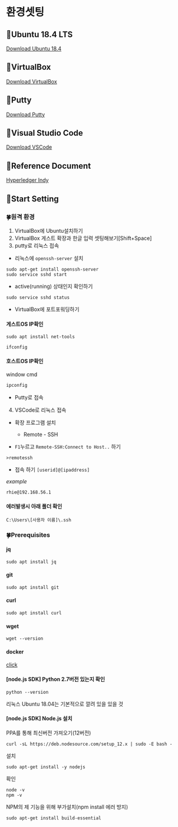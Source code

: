 # 환경셋팅

## 🌈Ubuntu 18.4 LTS

[Download Ubuntu 18.4](https://releases.ubuntu.com/bionic)

## 🌈VirtualBox

[Download VirtualBox](https://www.virtualbox.org/wiki/Downloads)

## 🌈Putty

[Download Putty](https://www.chiark.greenend.org.uk/~sgtatham/putty/latest.html)

## 🌈Visual Studio Code

[Download VSCode](https://code.visualstudio.com)

## 🌈Reference Document

[Hyperledger Indy]()

## 🌈Start Setting

### 🍀원격 환경
1. VirtualBox에 Ubuntu설치하기
2. VirtualBox 게스트 확장과 한글 입력 셋팅해보기[Shift+Space]
3. putty로 리눅스 접속
 - 리눅스에 `openssh-server` 설치
```shell
sudo apt-get install openssh-server
sudo service sshd start
```
 
 - active(running) 상태인지 확인하기
```shell
sudo service sshd status
```

 - VirtualBox에 포트포워딩하기

#### 게스트OS IP확인
```shell
sudo apt install net-tools
```
```shell
ifconfig
```
#### 호스트OS IP확인
window cmd
```cmd
ipconfig
```

 - Putty로 접속

4. VSCode로 리눅스 접속

 - 확장 프로그램 설치
    - Remote - SSH

 - `F1`누르고 `Remote-SSH:Connect to Host..` 하기
```
>remotessh
```
 - 접속 하기 `[userid]@[ipaddress]`

*example*

```
rhie@192.168.56.1
```
#### 에러발생시 아래 폴더 확인
```
C:\Users\[사용자 이름]\.ssh
```

### 🍀Prerequisites
#### jq
```
sudo apt install jq
```

#### git
```
sudo apt install git
```
#### curl
```
sudo apt install curl
```

#### wget
```
wget --version
```

#### docker
[click](./background/docker/01.설치.md)

#### [node.js SDK] Python 2.7버전 있는지 확인
```
python --version
```
리눅스 Ubuntu 18.04는 기본적으로 깔려 있을 있을 것

#### [node.js SDK] Node.js 설치
PPA를 통해 최신버전 가져오기(12버전)
```
curl -sL https://deb.nodesource.com/setup_12.x | sudo -E bash -
```
설치
```
sudo apt-get install -y nodejs
```
확인
```
node -v
npm -v
```
NPM의 제 기능을 위해 부가설치(npm install 에러 방지)
```
sudo apt-get install build-essential
```